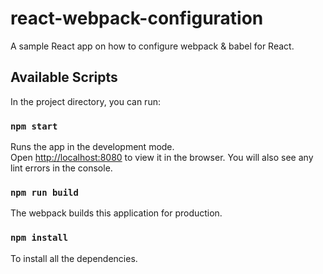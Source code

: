 # react-webpack-configuration
A sample React app on how to configure webpack &amp; babel for React.

## Available Scripts

In the project directory, you can run:

### `npm start`

Runs the app in the development mode.<br>
Open [http://localhost:8080](http://localhost:8080) to view it in the browser.
You will also see any lint errors in the console.

### `npm run build` 

The webpack builds this application for production.

###  `npm install`

To install all the dependencies.
